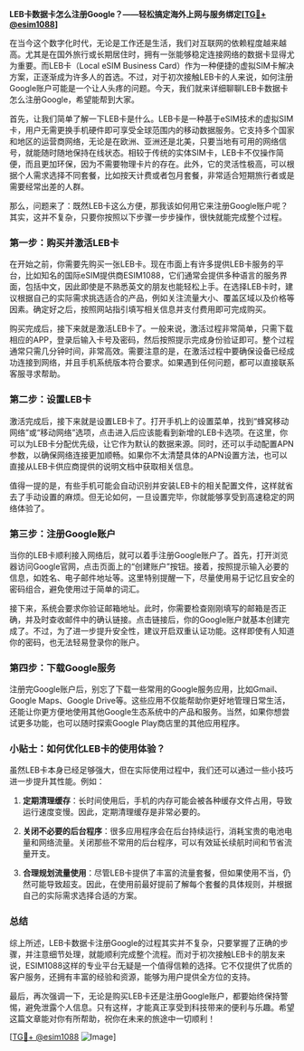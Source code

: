 **LEB卡数据卡怎么注册Google？——轻松搞定海外上网与服务绑定[[TG💪+ @esim1088](https://t.me/s/esim1088)]**

在当今这个数字化时代，无论是工作还是生活，我们对互联网的依赖程度越来越高。尤其是在国外旅行或长期居住时，拥有一张能够稳定连接网络的数据卡显得尤为重要。而LEB卡（Local eSIM Business Card）作为一种便捷的虚拟SIM卡解决方案，正逐渐成为许多人的首选。不过，对于初次接触LEB卡的人来说，如何注册Google账户可能是一个让人头疼的问题。今天，我们就来详细聊聊LEB卡数据卡怎么注册Google，希望能帮到大家。

首先，让我们简单了解一下LEB卡是什么。LEB卡是一种基于eSIM技术的虚拟SIM卡，用户无需更换手机硬件即可享受全球范围内的移动数据服务。它支持多个国家和地区的运营商网络，无论是在欧洲、亚洲还是北美，只要当地有可用的网络信号，就能随时随地保持在线状态。相较于传统的实体SIM卡，LEB卡不仅操作简便，而且更加环保，因为不需要物理卡片的存在。此外，它的灵活性极高，可以根据个人需求选择不同套餐，比如按天计费或者包月套餐，非常适合短期旅行者或是需要经常出差的人群。

那么，问题来了：既然LEB卡这么方便，那我该如何用它来注册Google账户呢？其实，这并不复杂，只要你按照以下步骤一步步操作，很快就能完成整个过程。

### 第一步：购买并激活LEB卡

在开始之前，你需要先购买一张LEB卡。现在市面上有许多提供LEB卡服务的平台，比如知名的国际eSIM提供商ESIM1088，它们通常会提供多种语言的服务界面，包括中文，因此即使是不熟悉英文的朋友也能轻松上手。在选择LEB卡时，建议根据自己的实际需求挑选适合的产品，例如关注流量大小、覆盖区域以及价格等因素。确定好之后，按照网站指引填写相关信息并支付费用即可完成购买。

购买完成后，接下来就是激活LEB卡了。一般来说，激活过程非常简单，只需下载相应的APP，登录后输入卡号及密码，然后按照提示完成身份验证即可。整个过程通常只需几分钟时间，非常高效。需要注意的是，在激活过程中要确保设备已经成功连接到网络，并且手机系统版本符合要求。如果遇到任何问题，都可以直接联系客服寻求帮助。

### 第二步：设置LEB卡

激活完成后，接下来就是设置LEB卡了。打开手机上的设置菜单，找到“蜂窝移动网络”或“移动网络”选项，点击进入后应该能看到新增的LEB卡选项。在这里，你可以为LEB卡分配优先级，让它作为默认的数据来源。同时，还可以手动配置APN参数，以确保网络连接更加顺畅。如果你不太清楚具体的APN设置方法，也可以直接从LEB卡供应商提供的说明文档中获取相关信息。

值得一提的是，有些手机可能会自动识别并安装LEB卡的相关配置文件，这样就省去了手动设置的麻烦。但无论如何，一旦设置完毕，你就能够享受到高速稳定的网络体验了。

### 第三步：注册Google账户

当你的LEB卡顺利接入网络后，就可以着手注册Google账户了。首先，打开浏览器访问Google官网，点击页面上的“创建账户”按钮。接着，按照提示输入必要的信息，如姓名、电子邮件地址等。这里特别提醒一下，尽量使用易于记忆且安全的密码组合，避免使用过于简单的词汇。

接下来，系统会要求你验证邮箱地址。此时，你需要检查刚刚填写的邮箱是否正确，并及时查收邮件中的确认链接。点击链接后，你的Google账户就基本创建完成了。不过，为了进一步提升安全性，建议开启双重认证功能。这样即使有人知道你的密码，也无法轻易登录你的账户。

### 第四步：下载Google服务

注册完Google账户后，别忘了下载一些常用的Google服务应用，比如Gmail、Google Maps、Google Drive等。这些应用不仅能帮助你更好地管理日常生活，还能让你更方便地使用其他Google生态系统中的产品和服务。当然，如果你想尝试更多功能，也可以随时探索Google Play商店里的其他应用程序。

### 小贴士：如何优化LEB卡的使用体验？

虽然LEB卡本身已经足够强大，但在实际使用过程中，我们还可以通过一些小技巧进一步提升其性能。例如：

1. **定期清理缓存**：长时间使用后，手机的内存可能会被各种缓存文件占用，导致运行速度变慢。因此，定期清理缓存是非常必要的。
   
2. **关闭不必要的后台程序**：很多应用程序会在后台持续运行，消耗宝贵的电池电量和网络流量。关闭那些不常用的后台程序，可以有效延长续航时间和节省流量开支。

3. **合理规划流量使用**：尽管LEB卡提供了丰富的流量套餐，但如果使用不当，仍然可能导致超支。因此，在使用前最好提前了解每个套餐的具体规则，并根据自己的实际需求选择合适的方案。

### 总结

综上所述，LEB卡数据卡注册Google的过程其实并不复杂，只要掌握了正确的步骤，并注意细节处理，就能顺利完成整个流程。而对于初次接触LEB卡的朋友来说，ESIM1088这样的专业平台无疑是一个值得信赖的选择。它不仅提供了优质的客户服务，还拥有丰富的经验和资源，能够为用户提供全方位的支持。

最后，再次强调一下，无论是购买LEB卡还是注册Google账户，都要始终保持警惕，避免泄露个人信息。只有这样，才能真正享受到科技带来的便利与乐趣。希望这篇文章能对你有所帮助，祝你在未来的旅途中一切顺利！

[[TG💪+ @esim1088](https://t.me/s/esim1088) ![Image](https://i.postimg.cc/4NQfJmqS/Snipaste-2025-05-13-00-14-12.png)]